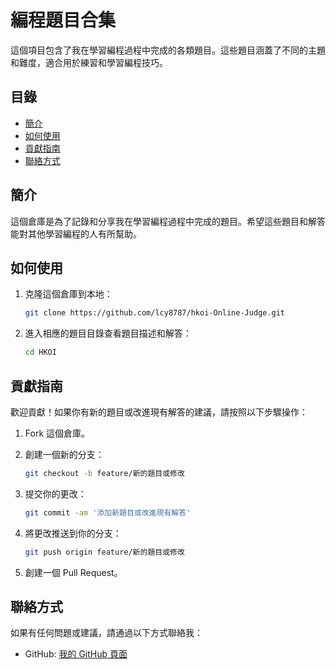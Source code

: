 # 編程題目合集

這個項目包含了我在學習編程過程中完成的各類題目。這些題目涵蓋了不同的主題和難度，適合用於練習和學習編程技巧。

## 目錄

- [簡介](#簡介)
- [如何使用](#如何使用)
- [貢獻指南](#貢獻指南)
- [聯絡方式](#聯絡方式)


## 簡介

這個倉庫是為了記錄和分享我在學習編程過程中完成的題目。希望這些題目和解答能對其他學習編程的人有所幫助。


## 如何使用

1. 克隆這個倉庫到本地：

    ```sh
    git clone https://github.com/lcy8787/hkoi-Online-Judge.git
    ```

2. 進入相應的題目目錄查看題目描述和解答：

    ```sh
    cd HKOI
    ```


## 貢獻指南

歡迎貢獻！如果你有新的題目或改進現有解答的建議，請按照以下步驟操作：

1. Fork 這個倉庫。
2. 創建一個新的分支：

    ```sh
    git checkout -b feature/新的題目或修改
    ```

3. 提交你的更改：

    ```sh
    git commit -am '添加新題目或改進現有解答'
    ```

4. 將更改推送到你的分支：

    ```sh
    git push origin feature/新的題目或修改
    ```

5. 創建一個 Pull Request。

## 聯絡方式

如果有任何問題或建議，請通過以下方式聯絡我：

- GitHub: [我的 GitHub 頁面](https://github.com/lcy8787)

